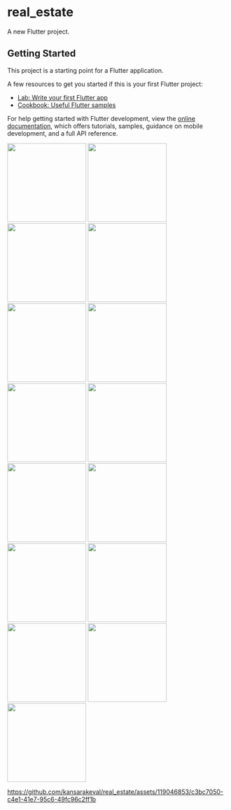 # real_estate

A new Flutter project.

## Getting Started

This project is a starting point for a Flutter application.

A few resources to get you started if this is your first Flutter project:

- [Lab: Write your first Flutter app](https://docs.flutter.dev/get-started/codelab)
- [Cookbook: Useful Flutter samples](https://docs.flutter.dev/cookbook)

For help getting started with Flutter development, view the
[online documentation](https://docs.flutter.dev/), which offers tutorials,
samples, guidance on mobile development, and a full API reference.
<p>
  <img src="https://github.com/kansarakeval/real_estate/assets/119046853/3f3b5767-8f6c-481b-8abb-adb90b74c953" hight="450" width="180">
  <img src="https://github.com/kansarakeval/real_estate/assets/119046853/bd691ed8-2c4d-47d0-bf43-e3eaca053f99" hight="450" width="180">
  <img src="https://github.com/kansarakeval/real_estate/assets/119046853/e4462775-4b87-4f5e-a4dc-46afb79a3fa0" hight="450" width="180">
  <img src="https://github.com/kansarakeval/real_estate/assets/119046853/79143115-73f0-4402-aa52-eacd8f7dcdf0" hight="450" width="180">
  <img src="https://github.com/kansarakeval/real_estate/assets/119046853/10f0c793-a09e-495d-a439-c630c1acc774" hight="450" width="180">
  <img src="https://github.com/kansarakeval/real_estate/assets/119046853/d0bb95bc-0ea7-40e6-ba01-222d27671d89" hight="450" width="180">
  <img src="https://github.com/kansarakeval/real_estate/assets/119046853/eea7b73e-5802-45fa-bf22-e0800703436a" hight="450" width="180">
  <img src="https://github.com/kansarakeval/real_estate/assets/119046853/2bbe6841-a30b-4275-81a2-94797fbb0e42" hight="450" width="180">
  <img src="https://github.com/kansarakeval/real_estate/assets/119046853/f9861e41-6c8e-41f5-ae94-a54202acdc40" hight="450" width="180">
  <img src="https://github.com/kansarakeval/real_estate/assets/119046853/4f0a5493-f95b-4f1b-b5bb-d304dfef0c38" hight="450" width="180">
  <img src="https://github.com/kansarakeval/real_estate/assets/119046853/d36ef7ed-3193-4b33-8fd0-2108b06d87ba" hight="450" width="180">
  <img src="https://github.com/kansarakeval/real_estate/assets/119046853/4fefe450-0532-4c49-b5ab-d96d65a73753" hight="450" width="180">
  <img src="https://github.com/kansarakeval/real_estate/assets/119046853/01374d76-2a27-43cd-bae6-6ca606da15e3" hight="450" width="180">
  <img src="https://github.com/kansarakeval/real_estate/assets/119046853/739158a9-e3fd-4a84-ac85-eebf8b993a02" hight="450" width="180">
  <img src="https://github.com/kansarakeval/real_estate/assets/119046853/ab946913-92c6-4d8a-af71-c01fb49cfb85" hight="450" width="180">

</p>


https://github.com/kansarakeval/real_estate/assets/119046853/c3bc7050-c4e1-41e7-95c6-49fc96c2ff1b




